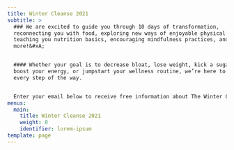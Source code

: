 ```yaml
---
title: Winter Cleanse 2021
subtitle: >
  ### We are excited to guide you through 10 days of transformation,
  reconnecting you with food, exploring new ways of enjoyable physical activity,
  teaching you nutrition basics, encouraging mindfulness practices, and much
  more!&#xA;


  #### Whether your goal is to decrease bloat, lose weight, kick a sugar habit,
  boost your energy, or jumpstart your wellness routine, we’re here to guide you
  every step of the way.


  Enter your email below to receive free information about The Winter Cleanse!!
menus:
  main:
    title: Winter Cleanse 2021
    weight: 0
    identifier: lorem-ipsum
template: page
---
```

<script type="text/javascript" src="//mautic.kickback.live/form/generate.js?id=1"></script>
